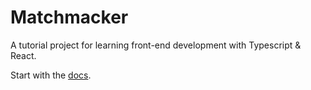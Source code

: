 # Matchmacker

A tutorial project for learning front-end development with Typescript & React.

Start with the [docs](doc/01-HTML.md).